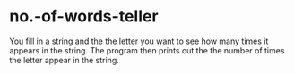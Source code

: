 # no.-of-words-teller
You fill in a string and the the letter you want to see how many times it appears in the string. The program then prints out the the number of times the letter appear in the string.
